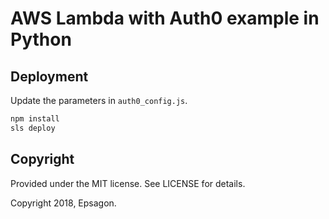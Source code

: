 # AWS Lambda with Auth0 example in Python

## Deployment

Update the parameters in `auth0_config.js`.

```sh
npm install
sls deploy

```

## Copyright

Provided under the MIT license. See LICENSE for details.

Copyright 2018, Epsagon.
